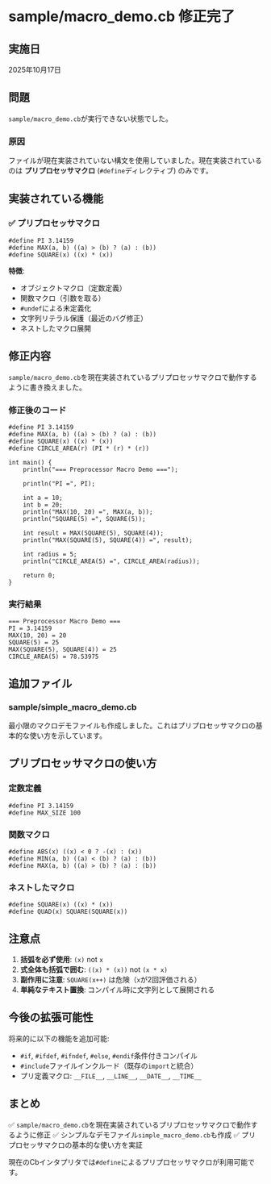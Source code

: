 # sample/macro_demo.cb 修正完了

## 実施日
2025年10月17日

## 問題
`sample/macro_demo.cb`が実行できない状態でした。

### 原因
ファイルが現在実装されていない構文を使用していました。現在実装されているのは **プリプロセッサマクロ** (`#define`ディレクティブ) のみです。

## 実装されている機能

### ✅ プリプロセッサマクロ
```cb
#define PI 3.14159
#define MAX(a, b) ((a) > (b) ? (a) : (b))
#define SQUARE(x) ((x) * (x))
```

**特徴**:
- オブジェクトマクロ（定数定義）
- 関数マクロ（引数を取る）
- `#undef`による未定義化
- 文字列リテラル保護（最近のバグ修正）
- ネストしたマクロ展開

## 修正内容

`sample/macro_demo.cb`を現在実装されているプリプロセッサマクロで動作するように書き換えました。

### 修正後のコード

```cb
#define PI 3.14159
#define MAX(a, b) ((a) > (b) ? (a) : (b))
#define SQUARE(x) ((x) * (x))
#define CIRCLE_AREA(r) (PI * (r) * (r))

int main() {
    println("=== Preprocessor Macro Demo ===");
    
    println("PI =", PI);
    
    int a = 10;
    int b = 20;
    println("MAX(10, 20) =", MAX(a, b));
    println("SQUARE(5) =", SQUARE(5));
    
    int result = MAX(SQUARE(5), SQUARE(4));
    println("MAX(SQUARE(5), SQUARE(4)) =", result);
    
    int radius = 5;
    println("CIRCLE_AREA(5) =", CIRCLE_AREA(radius));
    
    return 0;
}
```

### 実行結果

```
=== Preprocessor Macro Demo ===
PI = 3.14159
MAX(10, 20) = 20
SQUARE(5) = 25
MAX(SQUARE(5), SQUARE(4)) = 25
CIRCLE_AREA(5) = 78.53975
```

## 追加ファイル

### sample/simple_macro_demo.cb
最小限のマクロデモファイルも作成しました。これはプリプロセッサマクロの基本的な使い方を示しています。

## プリプロセッサマクロの使い方

### 定数定義
```cb
#define PI 3.14159
#define MAX_SIZE 100
```

### 関数マクロ
```cb
#define ABS(x) ((x) < 0 ? -(x) : (x))
#define MIN(a, b) ((a) < (b) ? (a) : (b))
#define MAX(a, b) ((a) > (b) ? (a) : (b))
```

### ネストしたマクロ
```cb
#define SQUARE(x) ((x) * (x))
#define QUAD(x) SQUARE(SQUARE(x))
```

## 注意点

1. **括弧を必ず使用**: `(x)` not `x`
2. **式全体も括弧で囲む**: `((x) * (x))` not `(x * x)`
3. **副作用に注意**: `SQUARE(x++)` は危険（`x`が2回評価される）
4. **単純なテキスト置換**: コンパイル時に文字列として展開される

## 今後の拡張可能性

将来的に以下の機能を追加可能:
- `#if`, `#ifdef`, `#ifndef`, `#else`, `#endif`条件付きコンパイル
- `#include`ファイルインクルード（既存の`import`と統合）
- プリ定義マクロ: `__FILE__`, `__LINE__`, `__DATE__`, `__TIME__`

## まとめ

✅ `sample/macro_demo.cb`を現在実装されているプリプロセッサマクロで動作するように修正
✅ シンプルなデモファイル`simple_macro_demo.cb`も作成
✅ プリプロセッサマクロの基本的な使い方を実証

現在のCbインタプリタでは`#define`によるプリプロセッサマクロが利用可能です。
